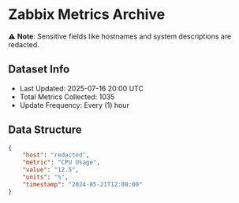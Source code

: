 # Zabbix Metrics Archive

⚠️ **Note**: Sensitive fields like hostnames and system descriptions are redacted.

## Dataset Info
- Last Updated: 2025-07-16 20:00 UTC
- Total Metrics Collected: 1035
- Update Frequency: Every (1) hour

## Data Structure
```json
{
    "host": "redacted",
    "metric": "CPU Usage",
    "value": "12.5",
    "units": "%",
    "timestamp": "2024-05-21T12:00:00"
}
```
